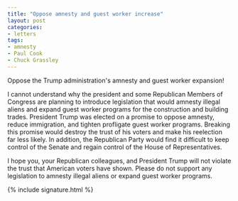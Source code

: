 ```yaml
---
title: "Oppose amnesty and guest worker increase"
layout: post
categories:
- letters
tags:
- amnesty
- Paul Cook
- Chuck Grassley
---
```


Oppose the Trump administration's amnesty and guest worker expansion!

I cannot understand why the president and some Republican Members of Congress are planning to introduce legislation that would amnesty illegal aliens and expand guest worker programs for the construction and building trades. President Trump was elected on a promise to oppose amnesty, reduce immigration, and tighten profligate guest worker programs. Breaking this promise would destroy the trust of his voters and make his reelection far less likely. In addition, the Republican Party would find it difficult to keep control of the Senate and regain control of the House of Representatives.

I hope you, your Republican colleagues, and President Trump will not violate the trust that American voters have shown. Please do not support any legislation to amnesty illegal aliens or expand guest worker programs.

{% include signature.html %}
